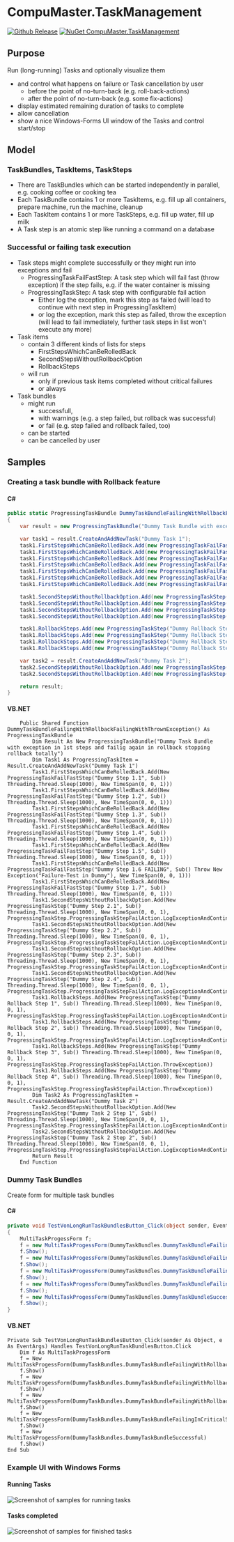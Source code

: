 # CompuMaster.TaskManagement

[![Github Release](https://img.shields.io/github/release/CompuMasterGmbH/CompuMaster.TaskManagement.svg?maxAge=592000&label=GitHub%20Release)](https://github.com/CompuMasterGmbH/CompuMaster.TaskManagement/releases)
[![NuGet CompuMaster.TaskManagement](https://img.shields.io/nuget/v/CompuMaster.TaskManagement.svg?label=NuGet%20CompuMaster.TaskManagement)](https://www.nuget.org/packages/CompuMaster.TaskManagement/)

## Purpose

Run (long-running) Tasks and optionally visualize them
* and control what happens on failure or Task cancellation by user
  * before the point of no-turn-back (e.g. roll-back-actions)
  * after the point of no-turn-back (e.g. some fix-actions)
* display estimated remaining duration of tasks to complete
* allow cancellation 
* show a nice Windows-Forms UI window of the Tasks and control start/stop

## Model

### TaskBundles, TaskItems, TaskSteps

* There are TaskBundles which can be started independently in parallel, e.g. cooking coffee or cooking tea
* Each TaskBundle contains 1 or more TaskItems, e.g. fill up all containers, prepare machine, run the machine, cleanup
* Each TaskItem contains 1 or more TaskSteps, e.g. fill up water, fill up milk
* A Task step is an atomic step like running a command on a database

### Successful or failing task execution

* Task steps might complete successfully or they might run into exceptions and fail
  * ProgressingTaskFailFastStep: A task step which will fail fast (throw exception) if the step fails, e.g. if the water container is missing
  * ProgressingTaskStep: A task step with configurable fail action
    * Either log the exception, mark this step as failed (will lead to continue with next step in ProgressingTaskItem)
    * or log the exception, mark this step as failed, throw the exception (will lead to fail immediately, further task steps in list won't execute any more)
* Task items
  * contain 3 different kinds of lists for steps 
    * FirstStepsWhichCanBeRolledBack
    * SecondStepsWithoutRollbackOption
    * RollbackSteps
  * will run 
    * only if previous task items completed without critical failures
    * or always
* Task bundles 
  * might run 
    * successfull, 
    * with warnings (e.g. a step failed, but rollback was successful) 
    * or fail (e.g. step failed and rollback failed, too)
  * can be started
  * can be cancelled by user

## Samples

### Creating a task bundle with Rollback feature

#### C#

```C#
public static ProgressingTaskBundle DummyTaskBundleFailingWithRollbackFailingWithThrownException()
{
    var result = new ProgressingTaskBundle("Dummy Task Bundle with exception in 1st steps and failing again in rollback stopping rollback totally");

    var task1 = result.CreateAndAddNewTask("Dummy Task 1");
    task1.FirstStepsWhichCanBeRolledBack.Add(new ProgressingTaskFailFastStep("Dummy Step 1.1", () => System.Threading.Thread.Sleep(1000), TimeSpan.FromSeconds(1)));
    task1.FirstStepsWhichCanBeRolledBack.Add(new ProgressingTaskFailFastStep("Dummy Step 1.2", () => System.Threading.Thread.Sleep(1000), TimeSpan.FromSeconds(1)));
    task1.FirstStepsWhichCanBeRolledBack.Add(new ProgressingTaskFailFastStep("Dummy Step 1.3", () => System.Threading.Thread.Sleep(1000), TimeSpan.FromSeconds(1)));
    task1.FirstStepsWhichCanBeRolledBack.Add(new ProgressingTaskFailFastStep("Dummy Step 1.4", () => System.Threading.Thread.Sleep(1000), TimeSpan.FromSeconds(1)));
    task1.FirstStepsWhichCanBeRolledBack.Add(new ProgressingTaskFailFastStep("Dummy Step 1.5", () => System.Threading.Thread.Sleep(1000), TimeSpan.FromSeconds(1)));
    task1.FirstStepsWhichCanBeRolledBack.Add(new ProgressingTaskFailFastStep("Dummy Step 1.6 FAILING", () => throw new Exception("Failure-Test in Dummy"), TimeSpan.FromSeconds(1)));
    task1.FirstStepsWhichCanBeRolledBack.Add(new ProgressingTaskFailFastStep("Dummy Step 1.7", () => System.Threading.Thread.Sleep(1000), TimeSpan.FromSeconds(1)));

    task1.SecondStepsWithoutRollbackOption.Add(new ProgressingTaskStep("Dummy Step 2.1", () => System.Threading.Thread.Sleep(1000), TimeSpan.FromSeconds(1), ProgressingTaskStep.ProgressingTaskStepFailAction.LogExceptionAndContinue));
    task1.SecondStepsWithoutRollbackOption.Add(new ProgressingTaskStep("Dummy Step 2.2", () => System.Threading.Thread.Sleep(1000), TimeSpan.FromSeconds(1), ProgressingTaskStep.ProgressingTaskStepFailAction.LogExceptionAndContinue));
    task1.SecondStepsWithoutRollbackOption.Add(new ProgressingTaskStep("Dummy Step 2.3", () => System.Threading.Thread.Sleep(1000), TimeSpan.FromSeconds(1), ProgressingTaskStep.ProgressingTaskStepFailAction.LogExceptionAndContinue));
    task1.SecondStepsWithoutRollbackOption.Add(new ProgressingTaskStep("Dummy Step 2.4", () => System.Threading.Thread.Sleep(1000), TimeSpan.FromSeconds(1), ProgressingTaskStep.ProgressingTaskStepFailAction.LogExceptionAndContinue));

    task1.RollbackSteps.Add(new ProgressingTaskStep("Dummy Rollback Step 1", () => System.Threading.Thread.Sleep(1000), TimeSpan.FromSeconds(1), ProgressingTaskStep.ProgressingTaskStepFailAction.LogExceptionAndContinue));
    task1.RollbackSteps.Add(new ProgressingTaskStep("Dummy Rollback Step 2", () => System.Threading.Thread.Sleep(1000), TimeSpan.FromSeconds(1), ProgressingTaskStep.ProgressingTaskStepFailAction.LogExceptionAndContinue));
    task1.RollbackSteps.Add(new ProgressingTaskStep("Dummy Rollback Step 3", () => System.Threading.Thread.Sleep(1000), TimeSpan.FromSeconds(1), ProgressingTaskStep.ProgressingTaskStepFailAction.ThrowException));
    task1.RollbackSteps.Add(new ProgressingTaskStep("Dummy Rollback Step 4", () => System.Threading.Thread.Sleep(1000), TimeSpan.FromSeconds(1), ProgressingTaskStep.ProgressingTaskStepFailAction.ThrowException));

    var task2 = result.CreateAndAddNewTask("Dummy Task 2");
    task2.SecondStepsWithoutRollbackOption.Add(new ProgressingTaskStep("Dummy Task 2 Step 1", () => System.Threading.Thread.Sleep(1000), TimeSpan.FromSeconds(1), ProgressingTaskStep.ProgressingTaskStepFailAction.LogExceptionAndContinue));
    task2.SecondStepsWithoutRollbackOption.Add(new ProgressingTaskStep("Dummy Task 2 Step 2", () => System.Threading.Thread.Sleep(1000), TimeSpan.FromSeconds(1), ProgressingTaskStep.ProgressingTaskStepFailAction.LogExceptionAndContinue));

    return result;
}
```

#### VB.NET
 
```VB.NET
    Public Shared Function DummyTaskBundleFailingWithRollbackFailingWithThrownException() As ProgressingTaskBundle
        Dim Result As New ProgressingTaskBundle("Dummy Task Bundle with exception in 1st steps and failig again in rollback stopping rollback totally")
        Dim Task1 As ProgressingTaskItem = Result.CreateAndAddNewTask("Dummy Task 1")
        Task1.FirstStepsWhichCanBeRolledBack.Add(New ProgressingTaskFailFastStep("Dummy Step 1.1", Sub() Threading.Thread.Sleep(1000), New TimeSpan(0, 0, 1)))
        Task1.FirstStepsWhichCanBeRolledBack.Add(New ProgressingTaskFailFastStep("Dummy Step 1.2", Sub() Threading.Thread.Sleep(1000), New TimeSpan(0, 0, 1)))
        Task1.FirstStepsWhichCanBeRolledBack.Add(New ProgressingTaskFailFastStep("Dummy Step 1.3", Sub() Threading.Thread.Sleep(1000), New TimeSpan(0, 0, 1)))
        Task1.FirstStepsWhichCanBeRolledBack.Add(New ProgressingTaskFailFastStep("Dummy Step 1.4", Sub() Threading.Thread.Sleep(1000), New TimeSpan(0, 0, 1)))
        Task1.FirstStepsWhichCanBeRolledBack.Add(New ProgressingTaskFailFastStep("Dummy Step 1.5", Sub() Threading.Thread.Sleep(1000), New TimeSpan(0, 0, 1)))
        Task1.FirstStepsWhichCanBeRolledBack.Add(New ProgressingTaskFailFastStep("Dummy Step 1.6 FAILING", Sub() Throw New Exception("Failure-Test in Dummy"), New TimeSpan(0, 0, 1)))
        Task1.FirstStepsWhichCanBeRolledBack.Add(New ProgressingTaskFailFastStep("Dummy Step 1.7", Sub() Threading.Thread.Sleep(1000), New TimeSpan(0, 0, 1)))
        Task1.SecondStepsWithoutRollbackOption.Add(New ProgressingTaskStep("Dummy Step 2.1", Sub() Threading.Thread.Sleep(1000), New TimeSpan(0, 0, 1), ProgressingTaskStep.ProgressingTaskStepFailAction.LogExceptionAndContinue))
        Task1.SecondStepsWithoutRollbackOption.Add(New ProgressingTaskStep("Dummy Step 2.2", Sub() Threading.Thread.Sleep(1000), New TimeSpan(0, 0, 1), ProgressingTaskStep.ProgressingTaskStepFailAction.LogExceptionAndContinue))
        Task1.SecondStepsWithoutRollbackOption.Add(New ProgressingTaskStep("Dummy Step 2.3", Sub() Threading.Thread.Sleep(1000), New TimeSpan(0, 0, 1), ProgressingTaskStep.ProgressingTaskStepFailAction.LogExceptionAndContinue))
        Task1.SecondStepsWithoutRollbackOption.Add(New ProgressingTaskStep("Dummy Step 2.4", Sub() Threading.Thread.Sleep(1000), New TimeSpan(0, 0, 1), ProgressingTaskStep.ProgressingTaskStepFailAction.LogExceptionAndContinue))
        Task1.RollbackSteps.Add(New ProgressingTaskStep("Dummy Rollback Step 1", Sub() Threading.Thread.Sleep(1000), New TimeSpan(0, 0, 1), ProgressingTaskStep.ProgressingTaskStepFailAction.LogExceptionAndContinue))
        Task1.RollbackSteps.Add(New ProgressingTaskStep("Dummy Rollback Step 2", Sub() Threading.Thread.Sleep(1000), New TimeSpan(0, 0, 1), ProgressingTaskStep.ProgressingTaskStepFailAction.LogExceptionAndContinue))
        Task1.RollbackSteps.Add(New ProgressingTaskStep("Dummy Rollback Step 3", Sub() Threading.Thread.Sleep(1000), New TimeSpan(0, 0, 1), ProgressingTaskStep.ProgressingTaskStepFailAction.ThrowException))
        Task1.RollbackSteps.Add(New ProgressingTaskStep("Dummy Rollback Step 4", Sub() Threading.Thread.Sleep(1000), New TimeSpan(0, 0, 1), ProgressingTaskStep.ProgressingTaskStepFailAction.ThrowException))
        Dim Task2 As ProgressingTaskItem = Result.CreateAndAddNewTask("Dummy Task 2")
        Task2.SecondStepsWithoutRollbackOption.Add(New ProgressingTaskStep("Dummy Task 2 Step 1", Sub() Threading.Thread.Sleep(1000), New TimeSpan(0, 0, 1), ProgressingTaskStep.ProgressingTaskStepFailAction.LogExceptionAndContinue))
        Task2.SecondStepsWithoutRollbackOption.Add(New ProgressingTaskStep("Dummy Task 2 Step 2", Sub() Threading.Thread.Sleep(1000), New TimeSpan(0, 0, 1), ProgressingTaskStep.ProgressingTaskStepFailAction.LogExceptionAndContinue))
        Return Result
    End Function
```

### Dummy Task Bundles

Create form for multiple task bundles

#### C#

```C#
private void TestVonLongRunTaskBundlesButton_Click(object sender, EventArgs e)
{
    MultiTaskProgessForm f;
    f = new MultiTaskProgessForm(DummyTaskBundles.DummyTaskBundleFailingWithRollback);
    f.Show();
    f = new MultiTaskProgessForm(DummyTaskBundles.DummyTaskBundleFailingWithRollbackFailingWithThrownException);
    f.Show();
    f = new MultiTaskProgessForm(DummyTaskBundles.DummyTaskBundleFailingWithRollbackFailingWithLoggedException);
    f.Show();
    f = new MultiTaskProgessForm(DummyTaskBundles.DummyTaskBundleFailingInCriticalStepsWithoutRollbackPossibility);
    f.Show();
    f = new MultiTaskProgessForm(DummyTaskBundles.DummyTaskBundleSuccessful);
    f.Show();
}
```

#### VB.NET

```VB.NET
Private Sub TestVonLongRunTaskBundlesButton_Click(sender As Object, e As EventArgs) Handles TestVonLongRunTaskBundlesButton.Click
    Dim f As MultiTaskProgessForm
    f = New MultiTaskProgessForm(DummyTaskBundles.DummyTaskBundleFailingWithRollback)
    f.Show()
    f = New MultiTaskProgessForm(DummyTaskBundles.DummyTaskBundleFailingWithRollbackFailingWithThrownException)
    f.Show()
    f = New MultiTaskProgessForm(DummyTaskBundles.DummyTaskBundleFailingWithRollbackFailingWithLoggedException)
    f.Show()
    f = New MultiTaskProgessForm(DummyTaskBundles.DummyTaskBundleFailingInCriticalStepsWithoutRollbackPossibility)
    f.Show()
    f = New MultiTaskProgessForm(DummyTaskBundles.DummyTaskBundleSuccessful)
    f.Show()
End Sub
```


### Example UI with Windows Forms

#### Running Tasks

![Screenshot of samples for running tasks](Screenshot_dummy_tasks_running.png)

#### Tasks completed

![Screenshot of samples for finished tasks](Screenshot_dummy_tasks_finished.png)


